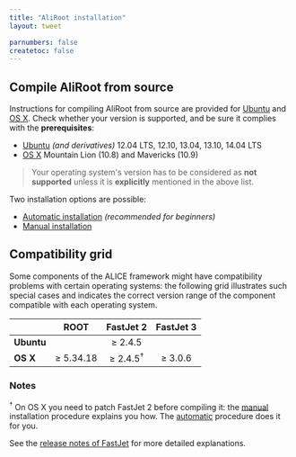 ```yaml
---
title: "AliRoot installation"
layout: tweet

parnumbers: false
createtoc: false
---
```



<!--
Use AliRoot without compiling it
--------------------------------

All the available Grid AliRoot versions (and correct dependencies)
will be automatically available when using them from a
[CernVM Virtual Machine](http://cernvm.cern.ch/).

* [Use AliRoot from CernVM](cernvm)
-->

Compile AliRoot from source
---------------------------

Instructions for compiling AliRoot from source are provided for
[Ubuntu](http://www.ubuntu.com/) and [OS X](http://www.apple.com/osx).
Check whether your version is supported, and be sure it complies with
the **prerequisites**:

* [Ubuntu](prereq-ubuntu) *(and derivatives)* 12.04 LTS, 12.10, 13.04,
  13.10, 14.04 LTS
* [OS X](prereq-osx) Mountain Lion (10.8) and Mavericks (10.9)

> Your operating system's version has to be considered as **not
> supported** unless it is **explicitly** mentioned in the above list.

Two installation options are possible:

* [Automatic installation](auto) *(recommended for beginners)*
* [Manual installation](manual)


Compatibility grid
------------------

Some components of the ALICE framework might have compatibility
problems with certain operating systems: the following grid
illustrates such special cases and indicates the correct version range
of the component compatible with each operating system.

|            | ROOT      | FastJet 2           | FastJet 3 |
| ---------- |:---------:|:-------------------:|:---------:|
| **Ubuntu** |           | ≥ 2.4.5             |           |
| **OS X**   | ≥ 5.34.18 | ≥ 2.4.5<sup>†</sup> | ≥ 3.0.6   |

### Notes

<sup>†</sup> On OS X you need to patch FastJet 2 before compiling it: the
[manual](manual) installation procedure explains you how. The
[automatic](auto) procedure does it for you.

See the
[release notes of FastJet](http://fastjet.fr/all-releases.html) for
more detailed explanations.
